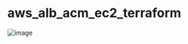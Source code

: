 # aws_alb_acm_ec2_terraform

![image](https://user-images.githubusercontent.com/66196388/181624674-53e37858-cc4c-457c-84bb-0cf32a9eb8f8.png)

